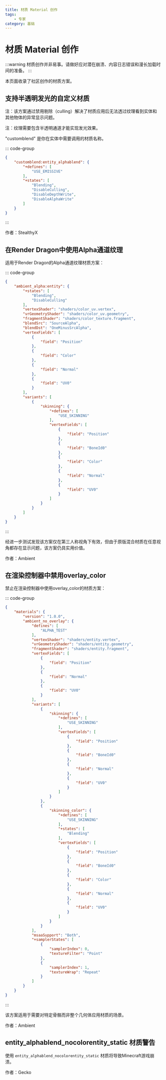 ```yaml
---
title: 材质 Material 创作
tags:
    - 专家
category: 基础
---
```


# 材质 Material 创作

<!--@include: @/wiki/bedrock-wiki-mirror.md-->

:::warning
材质创作并非易事。请做好应对潜在崩溃、内容日志错误和漫长加载时间的准备。
:::

本页面收录了社区创作的材质方案。

## 支持半透明发光的自定义材质

注：该方案通过禁用剔除（culling）解决了材质应用后无法透过纹理看到实体和其他物体的异常显示问题。

注：纹理需要包含半透明通道才能实现发光效果。

"customblend" 是你在实体中需要调用的材质名称。

<Spoiler title="显示">

::: code-group
```json [customblend]
{
    "customblend:entity_alphablend": {
        "+defines": [
            "USE_EMISSIVE"
        ],
        "+states": [
            "Blending",
            "DisableCulling",
            "DisableDepthWrite",
            "DisableAlphaWrite"
        ]
    }
}
```
:::

</Spoiler>

作者：StealthyX

## 在Render Dragon中使用Alpha通道纹理

适用于Render Dragon的Alpha通道纹理材质方案：

<Spoiler title="显示">

::: code-group
```json [ambient_alpha]
{
    "ambient_alpha:entity": {
        "+states": [
            "Blending",
            "DisableCulling"
        ],
        "vertexShader": "shaders/color_uv.vertex",
        "vrGeometryShader": "shaders/color_uv.geometry",
        "fragmentShader": "shaders/color_texture.fragment",
        "blendSrc": "SourceAlpha",
        "blendDst": "OneMinusSrcAlpha",
        "vertexFields": [
            {
                "field": "Position"
            },
            {
                "field": "Color"
            },
            {
                "field": "Normal"
            },
            {
                "field": "UV0"
            }
        ],
        "variants": [
            {
                "skinning": {
                    "+defines": [
                        "USE_SKINNING"
                    ],
                    "vertexFields": [
                        {
                            "field": "Position"
                        },
                        {
                            "field": "BoneId0"
                        },
                        {
                            "field": "Color"
                        },
                        {
                            "field": "Normal"
                        },
                        {
                            "field": "UV0"
                        }
                    ]
                }
            }
        ]
    }
}
```
:::

</Spoiler>

经进一步测试发现该方案仅在第三人称视角下有效，但由于原版混合材质在任意视角都存在显示问题，该方案仍具实用价值。

作者：Ambient

## 在渲染控制器中禁用overlay_color

禁止在渲染控制器中使用overlay_color的材质方案：

<Spoiler title="显示">

::: code-group
```json [ambient_no_overlay]
{
    "materials": {
        "version": "1.0.0",
        "ambient_no_overlay": {
            "defines": [
                "ALPHA_TEST"
            ],
            "vertexShader": "shaders/entity.vertex",
            "vrGeometryShader": "shaders/entity.geometry",
            "fragmentShader": "shaders/entity.fragment",
            "vertexFields": [
                {
                    "field": "Position"
                },
                {
                    "field": "Normal"
                },
                {
                    "field": "UV0"
                }
            ],
            "variants": [
                {
                    "skinning": {
                        "+defines": [
                            "USE_SKINNING"
                        ],
                        "vertexFields": [
                            {
                                "field": "Position"
                            },
                            {
                                "field": "BoneId0"
                            },
                            {
                                "field": "Normal"
                            },
                            {
                                "field": "UV0"
                            }
                        ]
                    }
                },
                {
                    "skinning_color": {
                        "+defines": [
                            "USE_SKINNING"
                        ],
                        "+states": [
                            "Blending"
                        ],
                        "vertexFields": [
                            {
                                "field": "Position"
                            },
                            {
                                "field": "BoneId0"
                            },
                            {
                                "field": "Color"
                            },
                            {
                                "field": "Normal"
                            },
                            {
                                "field": "UV0"
                            }
                        ]
                    }
                }
            ],
            "msaaSupport": "Both",
            "+samplerStates": [
                {
                    "samplerIndex": 0,
                    "textureFilter": "Point"
                },
                {
                    "samplerIndex": 1,
                    "textureWrap": "Repeat"
                }
            ]
        }
    }
}
```
:::

</Spoiler>

该方案适用于需要对特定骨骼而非整个几何体应用材质的场景。

作者：Ambient

## entity_alphablend_nocolorentity_static 材质警告

使用 `entity_alphablend_nocolorentity_static` 材质将导致Minecraft游戏崩溃。

作者：Gecko